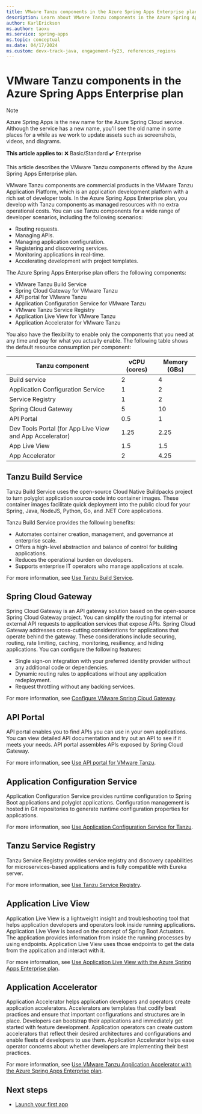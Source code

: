 ```yaml
---
title: VMware Tanzu components in the Azure Spring Apps Enterprise plan
description: Learn about VMware Tanzu components in the Azure Spring Apps Enterprise plan.
author: KarlErickson
ms.author: taoxu
ms.service: spring-apps
ms.topic: conceptual
ms.date: 04/17/2024
ms.custom: devx-track-java, engagement-fy23, references_regions
---
```


# VMware Tanzu components in the Azure Spring Apps Enterprise plan

> [!NOTE]
> Azure Spring Apps is the new name for the Azure Spring Cloud service. Although the service has a new name, you'll see the old name in some places for a while as we work to update assets such as screenshots, videos, and diagrams.

**This article applies to:** ❌ Basic/Standard ✔️ Enterprise

This article describes the VMware Tanzu components offered by the Azure Spring Apps Enterprise plan.

VMware Tanzu components are commercial products in the VMware Tanzu Application Platform, which is an application development platform with a rich set of developer tools. In the Azure Spring Apps Enterprise plan, you develop with Tanzu components as managed resources with no extra operational costs. You can use Tanzu components for a wide range of developer scenarios, including the following scenarios:

- Routing requests.
- Managing APIs.
- Managing application configuration.
- Registering and discovering services.
- Monitoring applications in real-time.
- Accelerating development with project templates.

The Azure Spring Apps Enterprise plan offers the following components:

- VMware Tanzu Build Service
- Spring Cloud Gateway for VMware Tanzu
- API portal for VMware Tanzu
- Application Configuration Service for VMware Tanzu
- VMware Tanzu Service Registry
- Application Live View for VMware Tanzu
- Application Accelerator for VMware Tanzu

You also have the flexibility to enable only the components that you need at any time and pay for what you actually enable. The following table shows the default resource consumption per component:

| Tanzu component                                          | vCPU (cores) | Memory (GBs) |
|----------------------------------------------------------|--------------|--------------|
| Build service                                            | 2            | 4            |
| Application Configuration Service                        | 1            | 2            |
| Service Registry                                         | 1            | 2            |
| Spring Cloud Gateway                                     | 5            | 10           |
| API Portal                                               | 0.5          | 1            |
| Dev Tools Portal (for App Live View and App Accelerator) | 1.25         | 2.25         |
| App Live View                                            | 1.5          | 1.5          |
| App Accelerator                                          | 2            | 4.25         |

## Tanzu Build Service

Tanzu Build Service uses the open-source Cloud Native Buildpacks project to turn polyglot application source code into container images. These container images facilitate quick deployment into the public cloud for your Spring, Java, NodeJS, Python, Go, and .NET Core applications.

Tanzu Build Service provides the following benefits:

- Automates container creation, management, and governance at enterprise scale.
- Offers a high-level abstraction and balance of control for building applications.
- Reduces the operational burden on developers.
- Supports enterprise IT operators who manage applications at scale.

For more information, see [Use Tanzu Build Service](how-to-enterprise-build-service.md).

## Spring Cloud Gateway

Spring Cloud Gateway is an API gateway solution based on the open-source Spring Cloud Gateway project. You can simplify the routing for internal or external API requests to application services that expose APIs. Spring Cloud Gateway addresses cross-cutting considerations for applications that operate behind the gateway. These considerations include securing, routing, rate limiting, caching, monitoring, resiliency, and hiding applications. You can configure the following features:

- Single sign-on integration with your preferred identity provider without any additional code or dependencies.
- Dynamic routing rules to applications without any application redeployment.
- Request throttling without any backing services.

For more information, see [Configure VMware Spring Cloud Gateway](how-to-configure-enterprise-spring-cloud-gateway.md).

## API Portal

API portal enables you to find APIs you can use in your own applications. You can view detailed API documentation and try out an API to see if it meets your needs. API portal assembles APIs exposed by Spring Cloud Gateway.

For more information, see [Use API portal for VMware Tanzu](how-to-use-enterprise-api-portal.md).

## Application Configuration Service

Application Configuration Service provides runtime configuration to Spring Boot applications and polyglot applications. Configuration management is hosted in Git repositories to generate runtime configuration properties for applications.

For more information, see [Use Application Configuration Service for Tanzu](how-to-enterprise-application-configuration-service.md).

## Tanzu Service Registry

Tanzu Service Registry provides service registry and discovery capabilities for microservices-based applications and is fully compatible with Eureka server.

For more information, see [Use Tanzu Service Registry](how-to-enterprise-service-registry.md).

## Application Live View

Application Live View is a lightweight insight and troubleshooting tool that helps application developers and operators look inside running applications. Application Live View is based on the concept of Spring Boot Actuators. The application provides information from inside the running processes by using endpoints. Application Live View uses those endpoints to get the data from the application and interact with it.

For more information, see [Use Application Live View with the Azure Spring Apps Enterprise plan](how-to-use-application-live-view.md).

## Application Accelerator

Application Accelerator helps application developers and operators create application accelerators. Accelerators are templates that codify best practices and ensure that important configurations and structures are in place. Developers can bootstrap their applications and immediately get started with feature development. Application operators can create custom accelerators that reflect their desired architectures and configurations and enable fleets of developers to use them. Application Accelerator helps ease operator concerns about whether developers are implementing their best practices.

For more information, see [Use VMware Tanzu Application Accelerator with the Azure Spring Apps Enterprise plan](how-to-use-accelerator.md).

## Next steps

- [Launch your first app](./quickstart.md)
